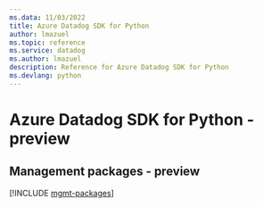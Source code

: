 ```yaml
---
ms.data: 11/03/2022
title: Azure Datadog SDK for Python
author: lmazuel
ms.topic: reference
ms.service: datadog
ms.author: lmazuel
description: Reference for Azure Datadog SDK for Python
ms.devlang: python
---
```

# Azure Datadog SDK for Python - preview

## Management packages - preview
[!INCLUDE [mgmt-packages](datadog-mgmt-index.md)]